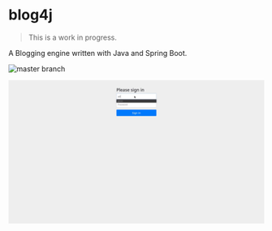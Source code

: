 # blog4j

> This is a work in progress.

A Blogging engine written with Java and Spring Boot.

![master branch](https://github.com/ahmedelhori/blog4j/actions/workflows/ci.yml/badge.svg)

![](.github/asset/preview.gif)
